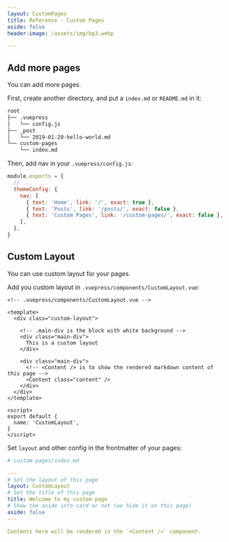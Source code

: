 ```yaml
---
layout: CustomPages
title: Reference - Custom Pages
aside: false
header-image: /assets/img/bg3.webp

---
```


## Add more pages

You can add more pages.

First, create another directory, and put a `index.md` or `README.md` in it:

```bash {6-7}
root
├── .vuepress
│   └── config.js
├── _post
│   └── 2019-01-20-hello-world.md
└── custom-pages
    └── index.md
```

Then, add nav in your `.vuepress/config.js`:

```js {7}
module.exports = {
  // ...
  themeConfig: {
    nav: [
      { text: 'Home', link: '/', exact: true },
      { text: 'Posts', link: '/posts/', exact: false },
      { text: 'Custom Pages', link: '/custom-pages/', exact: false },
    ],
  },
}
```

## Custom Layout

You can use custom layout for your pages.

Add you custom layout in `.vuepress/components/CustomLayout.vue`:

```vue
<!-- .vuepress/components/CustomLayout.vue -->

<template>
  <div class="custom-layout">

    <!-- .main-div is the block with white background -->
    <div class="main-div">
      This is a custom layout
    </div>

    <div class="main-div">
      <!-- <Content /> is to show the rendered markdown content of this page -->
      <Content class="content" />
    </div>
  </div>
</template>

<script>
export default {
  name: 'CustomLayout',
}
</script>
```

Set `layout` and other config in the frontmatter of your pages:

```yaml
# custom-pages/index.md

---
# Set the layout of this page
layout: CustomLayout
# Set the title of this page
title: Welcome to my custom page
# Show the aside info card or not (we hide it on this page)
aside: false
---

Contents here will be rendered in the `<Content />` component.
```

